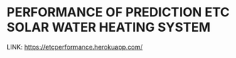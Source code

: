 # PERFORMANCE OF PREDICTION ETC SOLAR WATER HEATING SYSTEM
LINK:
https://etcperformance.herokuapp.com/
